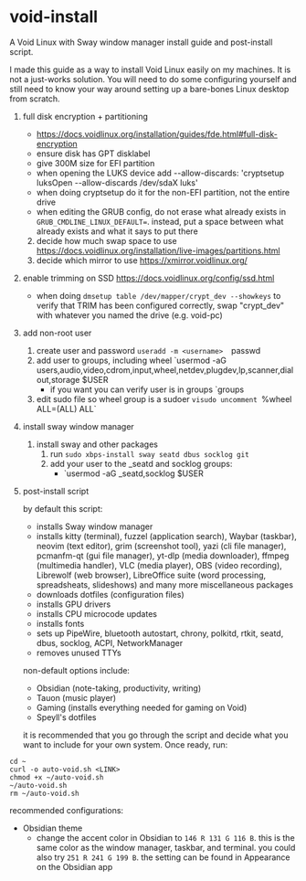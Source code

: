 # void-install
A Void Linux with Sway window manager install guide and post-install script.


I made this guide as a way to install Void Linux easily on my machines. It is not a just-works solution. You will need to do some configuring yourself and still need to know your way around setting up a bare-bones Linux desktop from scratch.



1. full disk encryption + partitioning 
    - https://docs.voidlinux.org/installation/guides/fde.html#full-disk-encryption
    - ensure disk has GPT disklabel
    - give 300M size for EFI partition
    - when opening the LUKS device add --allow-discards: 'cryptsetup luksOpen --allow-discards /dev/sdaX luks'
    - when doing cryptsetup do it for the non-EFI partition, not the entire drive
    - when editing the GRUB config, do not erase what already exists in `GRUB_CMDLINE_LINUX_DEFAULT=`. instead, put a space between what already exists and what it says to put there
    2. decide how much swap space to use
        https://docs.voidlinux.org/installation/live-images/partitions.html
    3. decide which mirror to use
        https://xmirror.voidlinux.org/

2. enable trimming on SSD
    https://docs.voidlinux.org/config/ssd.html
    - when doing `dmsetup table /dev/mapper/crypt_dev --showkeys` to verify that TRIM has been configured correctly, swap "crypt_dev" with whatever you named the drive (e.g. void-pc)

3. add non-root user
    1. create user and password
        `useradd -m <username> 
        `passwd <username>
    2. add user to groups, including wheel
        `usermod -aG users,audio,video,cdrom,input,wheel,netdev,plugdev,lp,scanner,dialout,storage $USER
		- if you want you can verify user is in groups
	        `groups <username>
    3. edit sudo file so wheel group is a sudoer
        `visudo
        uncomment `%wheel ALL=(ALL) ALL`

5. install sway window manager
    1. install sway and other packages
	    1. run `sudo xbps-install sway seatd dbus socklog git`
	    2. add your user to the \_seatd and socklog groups:
			- `usermod -aG _seatd,socklog $USER

6. post-install script

	by default this script:
	- installs Sway window manager
	- installs kitty (terminal), fuzzel (application search), Waybar (taskbar), neovim (text editor), grim (screenshot tool), yazi (cli file manager), pcmanfm-qt (gui file manager), yt-dlp (media downloader), ffmpeg (multimedia handler), VLC (media player), OBS (video recording), Librewolf (web browser), LibreOffice suite (word processing, spreadsheats, slideshows) and many more miscellaneous packages 
	- downloads dotfiles (configuration files)
	- installs GPU drivers
	- installs CPU microcode updates
   - installs fonts
   - sets up PipeWire, bluetooth autostart, chrony, polkitd, rtkit, seatd, dbus, socklog, ACPI, NetworkManager
	- removes unused TTYs
   
	non-default options include:
	- Obsidian (note-taking, productivity, writing)
	- Tauon (music player)
	- Gaming (installs everything needed for gaming on Void)
	- Speyll's dotfiles

	it is recommended that you go through the script and decide what you want to include for your own system. Once ready, run: 
```
cd ~
curl -o auto-void.sh <LINK>
chmod +x ~/auto-void.sh
~/auto-void.sh
rm ~/auto-void.sh
```

recommended configurations:
- Obsidian theme
	- change the accent color in Obsidian to `146 R 131 G 116 B`. this is the same color as the window manager, taskbar, and terminal. you could also try `251 R 241 G 199 B`. the setting can be found in Appearance on the Obsidian app
